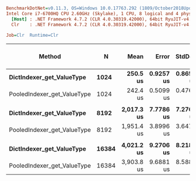 ``` ini

BenchmarkDotNet=v0.11.3, OS=Windows 10.0.17763.292 (1809/October2018Update/Redstone5)
Intel Core i7-6700HQ CPU 2.60GHz (Skylake), 1 CPU, 8 logical and 4 physical cores
  [Host] : .NET Framework 4.7.2 (CLR 4.0.30319.42000), 64bit RyuJIT-v4.7.3324.0
  Clr    : .NET Framework 4.7.2 (CLR 4.0.30319.42000), 64bit RyuJIT-v4.7.3324.0

Job=Clr  Runtime=Clr  

```
|                      Method |     N |       Mean |     Error |    StdDev | Ratio | Gen 0/1k Op | Gen 1/1k Op | Gen 2/1k Op | Allocated Memory/Op |
|---------------------------- |------ |-----------:|----------:|----------:|------:|------------:|------------:|------------:|--------------------:|
|   **DictIndexer_get_ValueType** |  **1024** |   **250.5 us** | **0.9257 us** | **0.8659 us** |  **1.00** |           **-** |           **-** |           **-** |                   **-** |
| PooledIndexer_get_ValueType |  1024 |   242.4 us | 0.5099 us | 0.4769 us |  0.97 |           - |           - |           - |                   - |
|                             |       |            |           |           |       |             |             |             |                     |
|   **DictIndexer_get_ValueType** |  **8192** | **2,017.3 us** | **7.7786 us** | **7.2761 us** |  **1.00** |           **-** |           **-** |           **-** |                   **-** |
| PooledIndexer_get_ValueType |  8192 | 1,951.4 us | 3.8996 us | 3.6477 us |  0.97 |           - |           - |           - |                   - |
|                             |       |            |           |           |       |             |             |             |                     |
|   **DictIndexer_get_ValueType** | **16384** | **4,021.2 us** | **9.2706 us** | **8.2182 us** |  **1.00** |           **-** |           **-** |           **-** |                   **-** |
| PooledIndexer_get_ValueType | 16384 | 3,903.8 us | 9.6881 us | 8.5882 us |  0.97 |           - |           - |           - |                   - |
